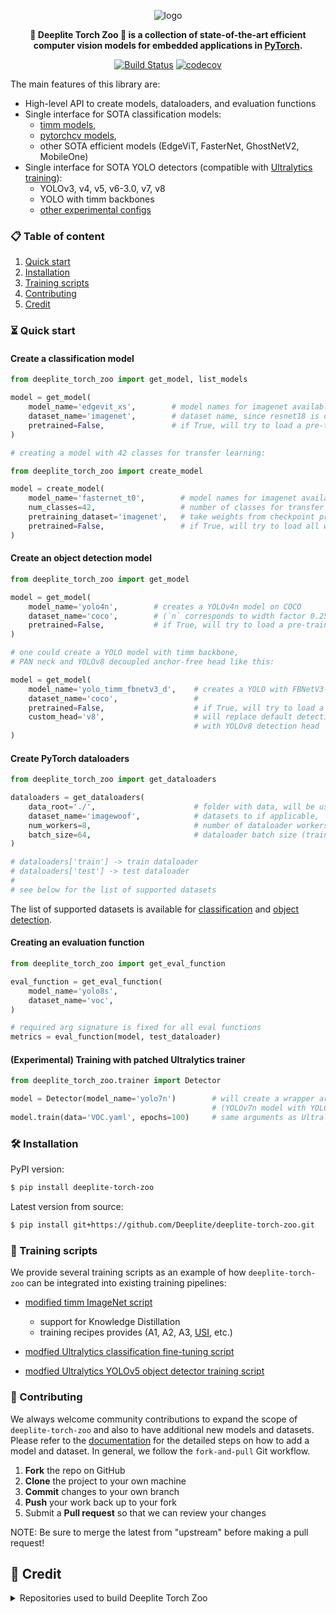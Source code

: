 <div align="center">

  ![logo](https://docs.deeplite.ai/neutrino/_static/content/deeplite-logo-color.png)

  **🚀 Deeplite Torch Zoo 🚀 is a collection of state-of-the-art efficient
  computer vision models for embedded applications in [PyTorch](https://pytorch.org/).**

  [![Build Status](https://travis-ci.com/Deeplite/deeplite-torch-zoo.svg?token=kodd5rKMpjxQDqRCxwiV&branch=master)](https://travis-ci.com/Deeplite/deeplite-torch-zoo) [![codecov](https://codecov.io/gh/Deeplite/deeplite-torch-zoo/branch/master/graph/badge.svg?token=AVTp3PW5UP)](https://codecov.io/gh/Deeplite/deeplite-torch-zoo)

</div>

The main features of this library are:

 - High-level API to create models, dataloaders, and evaluation functions
 - Single interface for SOTA classification models:
    - [timm models](https://github.com/huggingface/pytorch-image-models/),
    - [pytorchcv models](https://github.com/osmr/imgclsmob/tree/master/pytorch),
    - other SOTA efficient models (EdgeViT, FasterNet, GhostNetV2, MobileOne)
 - Single interface for SOTA YOLO detectors (compatible with [Ultralytics training](https://github.com/ultralytics/ultralytics)):
    - YOLOv3, v4, v5, v6-3.0, v7, v8
    - YOLO with timm backbones
    - [other experimental configs](https://github.com/Deeplite/deeplite-torch-zoo/tree/develop/deeplite_torch_zoo/src/object_detection/yolov5/configs)

### 📋 Table of content
 1. [Quick start](#start)
 2. [Installation](#installation)
 3. [Training scripts](#training-scripts)
 7. [Contributing](#contributing)
 9. [Credit](#credit)


### ⏳ Quick start <a name="start"></a>

#### Create a classification model

```python
from deeplite_torch_zoo import get_model, list_models

model = get_model(
    model_name='edgevit_xs',        # model names for imagenet available via `list_models('imagenet')`
    dataset_name='imagenet',        # dataset name, since resnet18 is different for e.g. imagenet and cifar100
    pretrained=False,               # if True, will try to load a pre-trained checkpoint
)

# creating a model with 42 classes for transfer learning:

from deeplite_torch_zoo import create_model

model = create_model(
    model_name='fasternet_t0',        # model names for imagenet available via `list_models('imagenet')`
    num_classes=42,                   # number of classes for transfer learning
    pretraining_dataset='imagenet',   # take weights from checkpoint pre-trained on this dataset
    pretrained=False,                 # if True, will try to load all weights with matching tensor shapes
)
```

#### Create an object detection model

```python
from deeplite_torch_zoo import get_model

model = get_model(
    model_name='yolo4n',        # creates a YOLOv4n model on COCO
    dataset_name='coco',        # (`n` corresponds to width factor 0.25, depth factor 0.33)
    pretrained=False,           # if True, will try to load a pre-trained checkpoint
)

# one could create a YOLO model with timm backbone,
# PAN neck and YOLOv8 decoupled anchor-free head like this:

model = get_model(
    model_name='yolo_timm_fbnetv3_d',    # creates a YOLO with FBNetV3-d backbone from timm
    dataset_name='coco',                 #
    pretrained=False,                    # if True, will try to load a pre-trained checkpoint
    custom_head='v8',                    # will replace default detection head
                                         # with YOLOv8 detection head
)
```

#### Create PyTorch dataloaders

```python
from deeplite_torch_zoo import get_dataloaders

dataloaders = get_dataloaders(
    data_root='./',                      # folder with data, will be used for download
    dataset_name='imagewoof',            # datasets to if applicable,
    num_workers=8,                       # number of dataloader workers
    batch_size=64,                       # dataloader batch size (train and test)
)

# dataloaders['train'] -> train dataloader
# dataloaders['test'] -> test dataloader
#
# see below for the list of supported datasets
```

The list of supported datasets is available for [classification](https://github.com/Deeplite/deeplite-torch-zoo/blob/develop/docs/CLASSIFICATION.md) and [object detection](https://github.com/Deeplite/deeplite-torch-zoo/blob/develop/docs/OBJECT_DETECTION.md).

#### Creating an evaluation function

```python
from deeplite_torch_zoo import get_eval_function

eval_function = get_eval_function(
    model_name='yolo8s',
    dataset_name='voc',
)

# required arg signature is fixed for all eval functions
metrics = eval_function(model, test_dataloader)
```

#### (Experimental) Training with patched Ultralytics trainer

```python
from deeplite_torch_zoo.trainer import Detector

model = Detector(model_name='yolo7n')        # will create a wrapper around YOLOv7n model
                                             # (YOLOv7n model with YOLOv8 detection head)
model.train(data='VOC.yaml', epochs=100)     # same arguments as Ultralytics trainer
```

### 🛠 Installation <a name="installation"></a>
PyPI version:
```bash
$ pip install deeplite-torch-zoo
````
Latest version from source:
```bash
$ pip install git+https://github.com/Deeplite/deeplite-torch-zoo.git
````

### 💪 Training scripts <a name="training-scripts"></a>

We provide several training scripts as an example of how `deeplite-torch-zoo` can be integrated into existing training pipelines:


- [modified timm ImageNet script](https://github.com/Deeplite/deeplite-torch-zoo/tree/develop/training_scripts/classification/imagenet)

  - support for Knowledge Distillation
  - training recipes provides (A1, A2, A3, [USI](https://github.com/Alibaba-MIIL/Solving_ImageNet), etc.)
- [modfied Ultralytics classification fine-tuning script](https://github.com/Deeplite/deeplite-torch-zoo/tree/develop/training_scripts/classification/ultralytics)
- [modfied Ultralytics YOLOv5 object detector training script](https://github.com/Deeplite/deeplite-torch-zoo/tree/develop/training_scripts/object_detection)


### 🤝 Contributing <a name="contributing"></a>

We always welcome community contributions to expand the scope of `deeplite-torch-zoo` and also to have additional new models and datasets. Please refer to the [documentation](https://docs.deeplite.ai/neutrino/zoo.html#contribute-a-model-dataset-to-the-zoo) for the detailed steps on how to add a model and dataset. In general, we follow the `fork-and-pull` Git workflow.

 1. **Fork** the repo on GitHub
 2. **Clone** the project to your own machine
 3. **Commit** changes to your own branch
 4. **Push** your work back up to your fork
 5. Submit a **Pull request** so that we can review your changes

NOTE: Be sure to merge the latest from "upstream" before making a pull request!

## 🙏 Credit <a name="credit"></a>

<details>

  <summary>Repositories used to build Deeplite Torch Zoo</summary>

### Object Detection
- YOLOv3 implementation: [ultralytics/yolov3](https://github.com/ultralytics/yolov3)
- YOLOv5 implementation: [ultralytics/yolov5](https://github.com/ultralytics/yolov5)
- flexible-yolov5 implementation: [Bobo-y/flexible-yolov5](https://github.com/Bobo-y/flexible-yolov5)
- YOLOv8 implementation: [ultralytics/ultralytics](https://github.com/ultralytics/ultralytics)
- YOLOv7 implementation: [WongKinYiu/yolov7](https://github.com/WongKinYiu/yolov7)
- YOLOX implementation: [iscyy/yoloair](https://github.com/iscyy/yoloair)
- [westerndigitalcorporation/YOLOv3-in-PyTorch](https://github.com/westerndigitalcorporation/YOLOv3-in-PyTorch)

### Segmentation
- The implementation of deeplab: [pytorch-deeplab-xception](https://github.com/jfzhang95/pytorch-deeplab-xception)
- The implementation of unet_scse: [nyoki-mtl/pytorch-segmentation](https://github.com/nyoki-mtl/pytorch-segmentation)
- The implementation of fcn: [wkentaro/pytorch-fcn](https://github.com/wkentaro/pytorch-fcn)
- The implementation of Unet: [milesial/Pytorch-UNet](https://github.com/milesial/Pytorch-UNet)

### Classification
- The implementation of models on CIFAR100 dataset: [kuangliu/pytorch-cifar](https://github.com/kuangliu/pytorch-cifar)
- The implementation of Mobilenetv1 model on VWW dataset: [qfgaohao/pytorch-ssd](https://github.com/qfgaohao/pytorch-ssd)
- The implementation of Mobilenetv3 model on VWW dataset: [d-li14/mobilenetv3.pytorch](https://github.com/d-li14/mobilenetv3.pytorch)

### DNN building block implementations
- [d-li14/mobilenetv2.pytorch](https://github.com/d-li14/mobilenetv2.pytorch)
- [d-li14/efficientnetv2.pytorch](https://github.com/d-li14/efficientnetv2.pytorch)
- [apple/ml-mobileone](https://github.com/apple/ml-mobileone)
- [osmr/imgclsmob](https://github.com/osmr/imgclsmob)
- [huggingface/pytorch-image-models](https://github1s.com/huggingface/pytorch-image-models)
- [moskomule/senet.pytorch](https://github.com/moskomule/senet.pytorch)
- [DingXiaoH/RepLKNet-pytorch](https://github.com/DingXiaoH/RepLKNet-pytorch)
- [huawei-noah/Efficient-AI-Backbones](https://github.com/huawei-noah/Efficient-AI-Backbones)


### Misc
- torchvision dataset implementations: [pytorch/vision](https://github.com/pytorch/vision)
- MLP implementation: [aaron-xichen/pytorch-playground](https://github.com/aaron-xichen/pytorch-playground)
- AutoAugment implementation: [DeepVoltaire/AutoAugment](https://github.com/DeepVoltaire/AutoAugment)
- Cutout implementation: [uoguelph-mlrg/Cutout](https://github.com/uoguelph-mlrg/Cutout)
- Robustness measurement image distortions: [hendrycks/robustness](https://github.com/hendrycks/robustness)
- Registry implementation: [openvinotoolkit/openvino/tools/pot](https://github.com/openvinotoolkit/openvino/blob/master/tools/pot)

</details>
